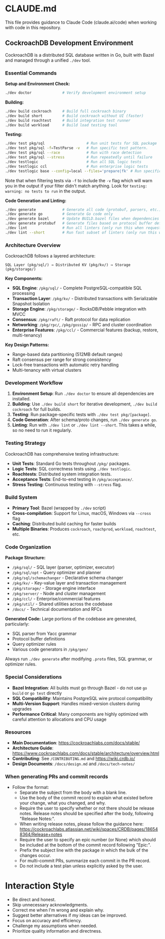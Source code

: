 # CLAUDE.md

This file provides guidance to Claude Code (claude.ai/code) when working with code in this repository.

## CockroachDB Development Environment

CockroachDB is a distributed SQL database written in Go, built with Bazel and managed through a unified `./dev` tool.

### Essential Commands

**Setup and Environment Check:**
```bash
./dev doctor              # Verify development environment setup
```

**Building:**
```bash
./dev build cockroach     # Build full cockroach binary
./dev build short         # Build cockroach without UI (faster)
./dev build roachtest     # Build integration test runner
./dev build workload      # Build load testing tool
```

**Testing:**
```bash
./dev test pkg/sql                   # Run unit tests for SQL package
./dev test pkg/sql -f=TestParse -v   # Run specific test pattern.
./dev test pkg/sql --race            # Run with race detection
./dev test pkg/sql --stress          # Run repeatedly until failure
./dev testlogic                      # Run all SQL logic tests
./dev testlogic ccl                  # Run enterprise logic tests
./dev testlogic base --config=local --files='prepare|fk' # Run specific test files under a specific configuration
```

Note that when filtering tests via `-f` to include the `-v` flag which
will warn you in the output if your filter didn't match anything. Look
for `testing: warning: no tests to run` in the output.

**Code Generation and Linting:**
```bash
./dev generate            # Generate all code (protobuf, parsers, etc.)
./dev generate go         # Generate Go code only
./dev generate bazel      # Update BUILD.bazel files when dependencies change
./dev generate protobuf   # Generate files based on protocol buffer definitions
./dev lint                # Run all linters (only run this when requested)
./dev lint --short        # Run fast subset of linters (only run this when requested)
```

### Architecture Overview

CockroachDB follows a layered architecture:
```
SQL Layer (pkg/sql/) → Distributed KV (pkg/kv/) → Storage (pkg/storage/)
```

**Key Components:**
- **SQL Engine**: `/pkg/sql/` - Complete PostgreSQL-compatible SQL processing
- **Transaction Layer**: `/pkg/kv/` - Distributed transactions with Serializable Snapshot Isolation
- **Storage Engine**: `/pkg/storage/` - RocksDB/Pebble integration with MVCC
- **Consensus**: `/pkg/raft/` - Raft protocol for data replication
- **Networking**: `/pkg/rpc/`, `/pkg/gossip/` - RPC and cluster coordination
- **Enterprise Features**: `/pkg/ccl/` - Commercial features (backup, restore, multi-tenancy)

**Key Design Patterns:**
- Range-based data partitioning (512MB default ranges)
- Raft consensus per range for strong consistency
- Lock-free transactions with automatic retry handling
- Multi-tenancy with virtual clusters

### Development Workflow

1. **Environment Setup**: Run `./dev doctor` to ensure all dependencies are installed.
2. **Building**: Use `./dev build short` for iterative development, `./dev build cockroach` for full builds.
3. **Testing**: Run package-specific tests with `./dev test pkg/[package]`.
4. **Code Generation**: After schema/proto changes, run `./dev generate go`.
5. **Linting**: Run with `./dev lint` or `./dev lint --short`. This takes a while, so no need to run it regularly.

### Testing Strategy

CockroachDB has comprehensive testing infrastructure:
- **Unit Tests**: Standard Go tests throughout `/pkg/` packages.
- **Logic Tests**: SQL correctness tests using `./dev testlogic`.
- **Roachtests**: Distributed system integration tests.
- **Acceptance Tests**: End-to-end testing in `/pkg/acceptance/`.
- **Stress Testing**: Continuous testing with `--stress` flag.


### Build System

- **Primary Tool**: Bazel (wrapped by `./dev` script)
- **Cross-compilation**: Support for Linux, macOS, Windows via `--cross` flag
- **Caching**: Distributed build caching for faster builds
- **Multiple Binaries**: Produces `cockroach`, `roachprod`, `workload`, `roachtest`, etc.

### Code Organization

**Package Structure:**
- `/pkg/sql/` - SQL layer (parser, optimizer, executor)
- `/pkg/sql/opt` - Query optimizer and planner
- `/pkg/sql/schemachanger` - Declarative schema changer
- `/pkg/kv/` - Key-value layer and transaction management
- `/pkg/storage/` - Storage engine interface
- `/pkg/server/` - Node and cluster management
- `/pkg/ccl/` - Enterprise/commercial features
- `/pkg/util/` - Shared utilities across the codebase
- `/docs/` - Technical documentation and RFCs

**Generated Code:**
Large portions of the codebase are generated, particularly:
- SQL parser from Yacc grammar
- Protocol buffer definitions
- Query optimizer rules
- Various code generators in `/pkg/gen/`

Always run `./dev generate` after modifying `.proto` files, SQL grammar, or optimizer rules.

### Special Considerations

- **Bazel Integration**: All builds must go through Bazel - do not use `go build` or `go test` directly
- **SQL Compatibility**: Maintains PostgreSQL wire protocol compatibility
- **Multi-Version Support**: Handles mixed-version clusters during upgrades
- **Performance Critical**: Many components are highly optimized with careful attention to allocations and CPU usage

### Resources

- **Main Documentation**: https://cockroachlabs.com/docs/stable/
- **Architecture Guide**: https://www.cockroachlabs.com/docs/stable/architecture/overview.html
- **Contributing**: See `/CONTRIBUTING.md` and https://wiki.crdb.io/
- **Design Documents**: `/docs/design.md` and `/docs/tech-notes/`

### When generating PRs and commit records

- Follow the format:
  - Separate the subject from the body with a blank line.
  - Use the body of the commit record to explain what existed before your change, what you changed, and why.
  - Require the user to specify whether or not there should be release notes. Release notes should be specified after the body, following "Release Notes:".
  - When writing release notes, please follow the guidance here: https://cockroachlabs.atlassian.net/wiki/spaces/CRDB/pages/186548364/Release+notes
  - Require the user to specify an epic number (or None) which should be included at the bottom of the commit record following "Epic:".
  - Prefix the subject line with the package in which the bulk of the changes occur.
  - For multi-commit PRs, summarize each commit in the PR record.
  - Do not include a test plan unless explicitly asked by the user.

# Interaction Style

* Be direct and honest.
* Skip unnecessary acknowledgments.
* Correct me when I'm wrong and explain why.
* Suggest better alternatives if my ideas can be improved.
* Focus on accuracy and efficiency.
* Challenge my assumptions when needed.
* Prioritize quality information and directness.
